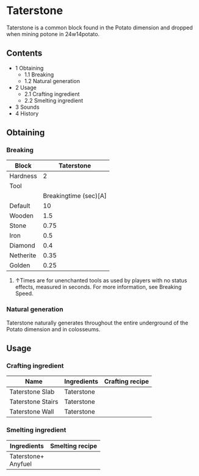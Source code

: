 # Taterstone
Taterstone is a common block found in the Potato dimension and dropped when mining potone in 24w14potato.

## Contents
- 1 Obtaining
	- 1.1 Breaking
	- 1.2 Natural generation
- 2 Usage
	- 2.1 Crafting ingredient
	- 2.2 Smelting ingredient
- 3 Sounds
- 4 History

## Obtaining
### Breaking
| Block     | Taterstone            |
|-----------|-----------------------|
| Hardness  | 2                     |
| Tool      |                       |
|           | Breakingtime (sec)[A] |
| Default   | 10                    |
| Wooden    | 1.5                   |
| Stone     | 0.75                  |
| Iron      | 0.5                   |
| Diamond   | 0.4                   |
| Netherite | 0.35                  |
| Golden    | 0.25                  |

1. ↑Times are for unenchanted tools as used by players with no status effects, measured in seconds. For more information, see Breaking Speed.

### Natural generation
Taterstone naturally generates throughout the entire underground of the Potato dimension and in colosseums.

## Usage
### Crafting ingredient
| Name              | Ingredients | Crafting recipe |
|-------------------|-------------|-----------------|
| Taterstone Slab   | Taterstone  |                 |
| Taterstone Stairs | Taterstone  |                 |
| Taterstone Wall   | Taterstone  |                 |

### Smelting ingredient
| Ingredients             | Smelting recipe |
|-------------------------|-----------------|
| Taterstone+<br/>Anyfuel |                 |


